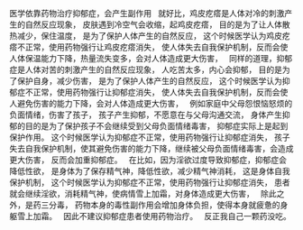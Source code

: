 医学依靠药物治疗抑郁症，会产生副作用
&nbsp;
就好比，鸡皮疙瘩是人体对冷的刺激产生的自然反应现象，
皮肤遇到冷空气会收缩，起鸡皮疙瘩，
目的是为了让人体散热减少，保住温度，
是为了保护人体产生的自然反应，
这个时候医学认为鸡皮疙瘩不正常，使用药物强行让鸡皮疙瘩消失，
使人体失去自我保护机制，反而会使人体保温能力下降，热量流失变多，会对人体造成更大伤害，
&nbsp;
同样的道理，抑郁症是人体对苦的刺激产生的自然反应现象，
人吃苦太多，内心会抑郁，
目的是为了保护自身，减少伤害，
是为了保护人体产生的自然反应，
这个时候医学认为抑郁症不正常，使用药物强行让抑郁症消失，
使人体失去自我保护机制，反而会使人避免伤害的能力下降，会对人体造成更大伤害，
&nbsp;
例如家庭中父母怨恨恼怒烦的负面情绪，伤害了孩子，
孩子产生抑郁，不愿意在与父母沟通交流，
身体产生抑郁的目的是为了保护孩子不会继续受到父母负面情绪毒害，
抑郁症实际上是起到保护作用。
这个时候医学认为抑郁症不正常，使用药物强行让抑郁症消失，
孩子失去自我保护机制，使其避免伤害的能力下降，继续被父母负面情绪毒害，会造成更大伤害，
反而会加重抑郁症。
&nbsp;
在比如，因为淫欲过度导致抑郁症，抑郁症会降低性欲，
是身体为了保存精气神，降低性欲，减少精气神消耗，
这是身体自我保护机制，
这个时候医学认为抑郁症不正常，使用药物强行让抑郁症消失，
患者就会继续淫欲，消耗精气神，使病情雪上加霜，对身体造成更大伤害，
&nbsp;
除此之外，是药三分毒，
药物本身的毒性副作用会增加身体负担，使得本身就疲惫的身躯雪上加霜。
&nbsp;
因此不建议抑郁症患者使用药物治疗。
&nbsp;
反正我自己一颗药没吃。
